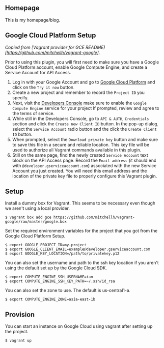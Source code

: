 Homepage
------------------

This is my homepage/blog.

## Google Cloud Platform Setup

*Copied from [Vagrant provider for GCE README)[https://github.com/mitchellh/vagrant-google]*.

Prior to using this plugin, you will first need to make sure you have a
Google Cloud Platform account, enable Google Compute Engine, and create a
Service Account for API Access.

1. Log in with your Google Account and go to
   [Google Cloud Platform](https://cloud.google.com) and click on the
   `Try it now` button.
1. Create a new project and remember to record the `Project ID` you
   specify.
1. Next, visit the [Developers Console](https://console.developers.google.com)
   make sure to enable the `Google Compute Engine` service for your project
   If prompted, review and agree to the terms of service.
1. While still in the Developers Console, go to `API & AUTH`, `Credentials`
   section and click the `Create new Client ID` button.  In the pop-up dialog,
   select the `Service Account` radio button and the click the `Create Client ID`
   button.
1. When prompted, select the `Download private key` button and make sure
   to save this file in a secure and reliable location.  This key file
   will be used to authorize all Vagrant commands available in this plugin.
1. Still on the same page, find the newly created `Service Account` text
   block on the API Access page.  Record the `Email address` (it should end
   with `@developer.gserviceaccount.com`) associated with the new Service
   Account you just created.  You will need this email address and the
   location of the private key file to properly configure this Vagrant plugin.

## Setup

Install a dummy box for Vagrant. This seems to be necessary even though we
aren't using a local provider.

    $ vagrant box add gce https://github.com/mitchellh/vagrant-google/raw/master/google.box

Set the required environment variables for the project that you got from the
Google Cloud Platform Setup.

    $ export GOOGLE_PROJECT_ID=my-project
    $ export GOOGLE_CLIENT_EMAIL=example@developer.gserviceaccount.com
    $ export GOOGLE_KEY_LOCATION=/path/to/privatekey.p12

You can also set the username and path to the ssh key location if you aren't
using the default set up by the Google Cloud SDK.

    $ export COMPUTE_ENGINE_SSH_USERNAME=ian
    $ export COMPUTE_ENGINE_SSH_KEY_PATH=~/.ssh/id_rsa

You can also set the zone to use. The default is us-central1-a.

    $ export COMPUTE_ENGINE_ZONE=asia-east-1b

## Provision

You can start an instance on Google Cloud using vagrant after setting up the
project.

    $ vagrant up
